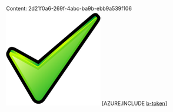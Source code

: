 Content: 2d21f0a6-269f-4abc-ba9b-ebb9a539f106![image](045905e4-faff-43a0-b4e5-6be691403dd1.png)
[AZURE.INCLUDE [b-token](bf73bb56-8b65-4a27-9f30-750ab27e7547.md)]
